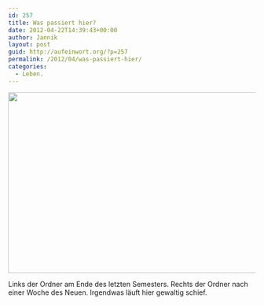 ```yaml
---
id: 257
title: Was passiert hier?
date: 2012-04-22T14:39:43+00:00
author: Jannik
layout: post
guid: http://aufeinwort.org/?p=257
permalink: /2012/04/was-passiert-hier/
categories:
  - Leben.
---
```

[<img class="aligncenter size-large wp-image-261" title="Screenshot 2012-04-22 at 15.35.41" src="http://res.cloudinary.com/aufeinwort-org/image/upload/h_320,w_696/v1382562795/Screenshot-2012-04-22-at-15_35_41_yde8c6.png" alt="" width="800" height="368" />](http://res.cloudinary.com/aufeinwort-org/image/upload/v1382562795/Screenshot-2012-04-22-at-15_35_41_yde8c6.png)

Links der Ordner am Ende des letzten Semesters. Rechts der Ordner nach einer Woche des Neuen. Irgendwas läuft hier gewaltig schief.

&nbsp;